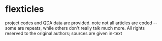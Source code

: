 # flexticles

project codes and QDA data are provided. note not all articles are coded -- some are repeats, while others don't really talk much more. All rights reserved to the original authors; sources are given in-text
